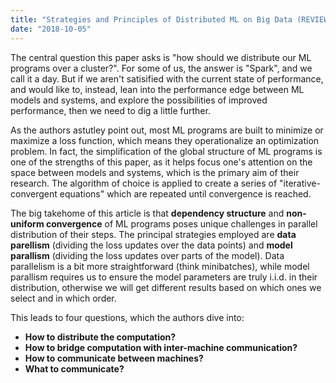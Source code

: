 ```yaml
---
title: "Strategies and Principles of Distributed ML on Big Data (REVIEW)"
date: "2018-10-05"
---
```

The central question this paper asks is "how should we distribute our ML programs
over a cluster?". For some of us, the answer is "Spark", and we call it a day.
But if we aren't satisified with the current state of performance, and would like to,
instead, lean into the performance edge between ML models and systems, and explore
the possibilities of improved performance, then we need to dig a little further.

As the authors astutley point out, most ML programs are built to minimize or maximize
a loss function, which means they operationalize an optimization problem. In fact,
the simplification of the global structure of ML programs is one of the strengths of this paper, 
as it helps focus one's attention on the space between models and systems, which 
is the primary aim of their research. The algorithm of choice is applied to create
a series of "iterative-convergent equations" which are repeated until convergence
is reached.

The big takehome of this article is that **dependency structure** and **non-uniform
convergence** of ML programs poses unique challenges in parallel distribution of 
their steps. The principal strategies employed are **data parellism** (dividing
the loss updates over the data points) and **model parallism** (dividing the loss updates
over parts of the model). Data parallelism is a bit more straightforward (think
minibatches), while model parallism requires us to ensure the model parameters 
are truly i.i.d. in their distribution, otherwise we will get different results 
based on which ones we select and in which order.

This leads to four questions, which the authors dive into:

* **How to distribute the computation?**
* **How to bridge computation with inter-machine communication?**
* **How to communicate between machines?**
* **What to communicate?**

